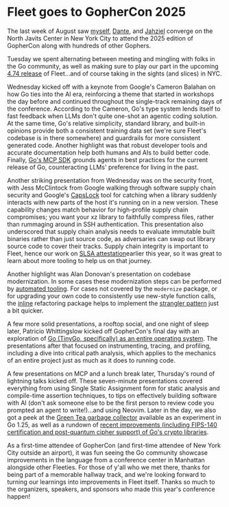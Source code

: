 # Fleet goes to GopherCon 2025

The last week of August saw [myself](https://github.com/iansltx), [Dante](https://github.com/dantecatalfamo), and
[Jahziel](https://github.com/jahzielv) converge on the North Javits Center in New York City to attend the 2025 edition
of GopherCon along with hundreds of other Gophers.

<!-- TODO gophercon-2025-russ-cox.jpg alt=Fleeties posing with Russ Cox -->

Tuesday we spent alternating between meeting and mingling with folks in the Go community, as well as making sure to
play our part in the upcoming [4.74 release](https://github.com/fleetdm/fleet/milestone/170) of Fleet...and of course
taking in the sights (and slices) in NYC.

<!-- TODO gophercon-2025-pizza.jpg alt=When in NYC, you can't miss slices.Eat() -->

Wednesday kicked off with a keynote from Google's Cameron Balahan on how Go ties into the AI era, reinforcing a theme
that started in workshops the day before and continued throughout the single-track remaining days of the conference.
According to the Cameron, Go's type system lends itself to fast feedback when LLMs don't quite one-shot an agentic
coding solution. At the same time, Go's relative simplicity, standard library, and built-in opinions provide both a
consistent training data set (we're sure Fleet's codebase is in there somewhere) and guardrails for more consistent
generated code. Another highlight was that robust developer tools and accurate documentation help both humans and AIs
to build better code. Finally, [Go's MCP SDK](https://github.com/modelcontextprotocol/go-sdk) grounds agents in best
practices for the current release of Go, counteracting LLMs' preference for living in the past.

<!-- TODO gophercon-2025-wednesday-ai-humans-similar-needs.jpg alt=The keynote made a point that AIs and humans have similar needs for good developer tooling -->

Another striking presentation from Wednesday was on the security front, with Jess McClintock from Google walking through
software supply chain security and Google's [CapsLock](https://github.com/google/capslock) tool for catching when a
library suddenly interacts with new parts of the host it's running on in a new version. These capability changes
match behavior for high-profile supply chain compromises; you want your xz library to faithfully compress files,
rather than rummaging around in SSH authentication. This presentation also underscored that supply chain analysis needs
to evaluate immutable built binaries rather than just source code, as adversaries can swap out library source code to
cover their tracks. Supply chain integrity is important to Fleet, hence our work on
[SLSA attestation](https://fleetdm.com/guides/fleet-software-attestation)earlier this year, so it was great to learn
about more tooling to help us on that journey.

Another highlight was Alan Donovan's presentation on codebase modernization. In some cases these modernization steps can
be performed by [automated tooling](https://pkg.go.dev/golang.org/x/tools/gopls/internal/analysis/modernize). For cases
not covered by the `modernize` package, or for upgrading your own code to consistently use new-style function calls,
the [inline](https://pkg.go.dev/golang.org/x/tools/internal/refactor/inline) refactoring package helps to implement the
[strangler pattern](https://martinfowler.com/bliki/StranglerFigApplication.html) just a bit quicker.

A few more solid presentations, a rooftop social, and one night of sleep later, Patricio Whittingslow kicked off
GopherCon's final day with an exploration of [Go (TinyGo, specifically) as an entire operating system](https://www.gophercon.com/agenda/session/1557395).
The presentations after that focused on instrumenting, tracing, and profiling, including a dive into critical path
analysis, which applies to the mechanics of an entire project just as much as it does to running code.

A few presentations on MCP and a lunch break later, Thursday's round of lightning talks kicked off. These seven-minute
presentations covered everything from using Single Static Assignment form for static analysis and compile-time assertion
techniques, to tips on effectively building software with AI (don't ask someone else to be the first person to review
code you prompted an agent to write!)...and using Neovim. Later in the day, we also got a peek at the 
[Green Tea garbage collector](https://siddharthav.medium.com/green-tea-garbage-collector-63233aa5a9b5) available as an
experiment in Go 1.25, as well as a rundown of [recent improvements (including FIPS-140 certification and post-quantum
cipher support) of Go's crypto libraries](https://www.gophercon.com/agenda/session/1557398).

<!-- TODO gophercon-2025-thursday-no-vulns.jpg alt=No bad news is great news for Go cryptography -->

As a first-time attendee of GopherCon (and first-time attendee of New York City outside an airport), it was fun seeing
the Go community showcase improvements in the language from a conference center in Manhattan alongside other Fleeties.
For those of y'all who we met there, thanks for being part of a memorable hallway track, and we're looking forward to
turning our learnings into improvements in Fleet itself. Thanks so much to the organizers, speakers, and sponsors who
made this year's conference happen!

<!-- TODO gophercon-2025-thursday-ian-times-square.jpg alt=The post author at Times Square, complete with Fleet swag -->

<meta name="category" value="announcements">
<meta name="authorGitHubUsername" value="iansltx">
<meta name="authorFullName" value="Ian Littman">
<meta name="publishedOn" value="2023-09-10">
<meta name="articleTitle" value="Fleet goes to GopherCon 2025">
<meta name="articleImageUrl" value="">
<meta name="description" value="Engineering Fleeties made it out to New York for 2025's edition of GopherCon, and brought back learnings to make Fleet even better">
